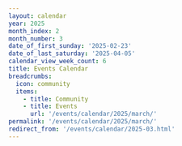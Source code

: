 ```yaml
---
layout: calendar
year: 2025
month_index: 2
month_number: 3
date_of_first_sunday: '2025-02-23'
date_of_last_saturday: '2025-04-05'
calendar_view_week_count: 6
title: Events Calendar
breadcrumbs:
  icon: community
  items:
    - title: Community
    - title: Events
      url: '/events/calendar/2025/march/'
permalink: '/events/calendar/2025/march/'
redirect_from: '/events/calendar/2025-03.html'
---
```

